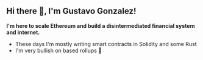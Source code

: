 <h2> Hi there 👋, I'm Gustavo Gonzalez! </h2>

**I'm here to scale Ethereum and build a disintermediated financial system and internet.**

- These days I'm mostly writing smart contracts in Solidity and some Rust
- I'm very bullish on based rollups 🥁

